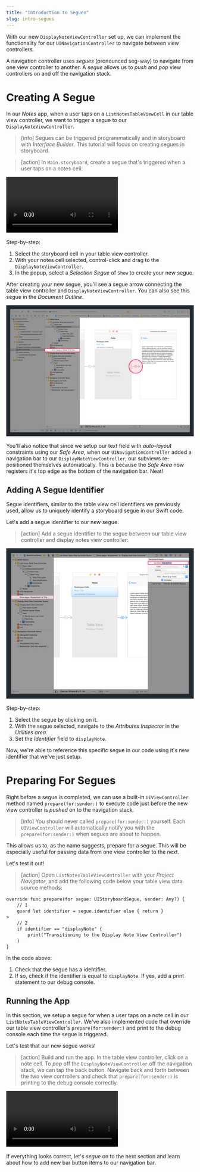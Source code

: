 ```yaml
---
title: "Introduction to Segues"
slug: intro-segues
---
```


With our new `DisplayNoteViewController` set up, we can implement the functionality for our `UINavigationController` to navigate between view controllers.

A navigation controller uses _segues_ (pronounced seg-way) to navigate from one view controller to another. A _segue_ allows us to _push_ and _pop_ view controllers on and off the navigation stack.

# Creating A Segue

In our _Notes_ app, when a user taps on a `ListNotesTableViewCell` in our table view controller, we want to trigger a segue to our `DisplayNoteViewController`.

> [info]
Segues can be triggered programmatically and in storyboard with _Interface Builder_. This tutorial will focus on creating segues in storyboard.

<!-- break -->

> [action]
In `Main.storyboard`, create a segue that's triggered when a user taps on a notes cell:
>
![ms-video](https://s3.amazonaws.com/mgwu-misc/Make+School+Notes/p05_introduction_to_segues/cell_tap_segue.mp4)
>
Step-by-step:
>
1. Select the storyboard cell in your table view controller.
1. With your notes cell selected, control-click and drag to the `DisplayNoteViewController`.
1. In the popup, select a _Selection Segue_ of `Show` to create your new segue.

After creating your new segue, you'll see a segue arrow connecting the table view controller and `DisplayNoteViewController`. You can also see this segue in the _Document Outline_.

![New Segue](assets/new_segue.png)

You'll also notice that since we setup our text field with _auto-layout_ constraints using our _Safe Area_, when our `UINavigationController` added a navigation bar to our `DisplayNoteViewController`, our subviews re-positioned themselves automatically. This is because the _Safe Area_ now registers it's top edge as the bottom of the navigation bar. Neat!

## Adding A Segue Identifier

Segue identifiers, similar to the table view cell identifiers we previously used, allow us to uniquely identify a storyboard segue in our Swift code.

Let's add a segue identifier to our new segue.

> [action]
Add a segue identifier to the segue between our table view controller and display notes view controller:
>
![Set Segue Identifier](assets/set_segue_identifier.png)
>
Step-by-step:
>
1. Select the segue by clicking on it.
1. With the segue selected, navigate to the _Attributes Inspector_ in the _Utilities area_.
1. Set the _Identifier_ field to `displayNote`.

Now, we're able to reference this specific segue in our code using it's new identifier that we've just setup.

# Preparing For Segues

Right before a segue is completed, we can use a built-in `UIViewController` method named `prepare(for:sender:)` to execute code just before the new view controller is _pushed_ on to the navigation stack.

> [info]
You should never called `prepare(for:sender:)` yourself. Each `UIViewController` will automatically notify you with the `prepare(for:sender:)` when segues are about to happen.

This allows us to, as the name suggests, prepare for a segue. This will be especially useful for passing data from one view controller to the next.

Let's test it out!

> [action]
Open `ListNotesTableViewController` with your _Project Navigator_, and add the following code below your table view data source methods:
>
```
override func prepare(for segue: UIStoryboardSegue, sender: Any?) {
    // 1
    guard let identifier = segue.identifier else { return }
>
    // 2
    if identifier == "displayNote" {
        print("Transitioning to the Display Note View Controller")
    }
}
```
>
In the code above:
>
1. Check that the segue has a identifier.
1. If so, check if the identifier is equal to `displayNote`. If yes, add a print statement to our debug console.

## Running the App

In this section, we setup a segue for when a user taps on a note cell in our `ListNotesTableViewController`. We've also implemented code that override our table view controller's `prepare(for:sender:)` and print to the debug console each time the segue is triggered.

Let's test that our new segue works!

> [action]
Build and run the app. In the table view controller, click on a note cell. To _pop_ off the `DisplayNoteViewController` off the navigation stack, we can tap the back button. Navigate back and forth between the two view controllers and check that `prepare(for:sender:)` is printing to the debug console correctly.
>
![ms-video](https://s3.amazonaws.com/mgwu-misc/Make+School+Notes/p05_introduction_to_segues/segue_checkpoint.mp4)

If everything looks correct, let's _segue_ on to the next section and learn about how to add new bar button items to our navigation bar.

